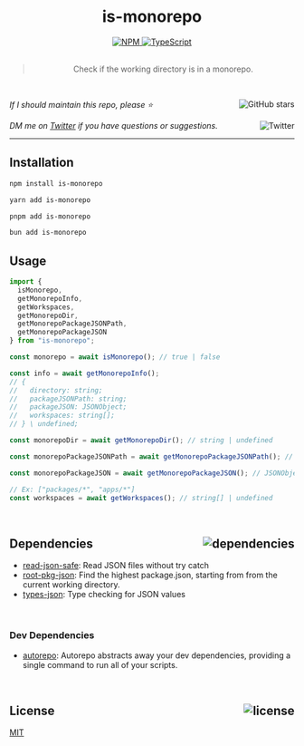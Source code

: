 <!--BEGIN HEADER-->
<div id="top" align="center">
  <h1>is-monorepo</h1>
  <a href="https://npmjs.com/package/is-monorepo">
    <img alt="NPM" src="https://img.shields.io/npm/v/is-monorepo.svg">
  </a>
  <a href="https://github.com/bconnorwhite/is-monorepo">
    <img alt="TypeScript" src="https://img.shields.io/github/languages/top/bconnorwhite/is-monorepo.svg">
  </a>
</div>

<br />

<blockquote align="center">Check if the working directory is in a monorepo.</blockquote>

<br />

_If I should maintain this repo, please ⭐️_
<a href="https://github.com/bconnorwhite/is-monorepo">
  <img align="right" alt="GitHub stars" src="https://img.shields.io/github/stars/bconnorwhite/is-monorepo?label=%E2%AD%90%EF%B8%8F&style=social">
</a>

_DM me on [Twitter](https://twitter.com/bconnorwhite) if you have questions or suggestions._
<a href="https://twitter.com/bconnorwhite">
  <img align="right" alt="Twitter" src="https://img.shields.io/twitter/url?label=%40bconnorwhite&style=social&url=https%3A%2F%2Ftwitter.com%2Fbconnorwhite">
</a>

---
<!--END HEADER-->

## Installation

```sh
npm install is-monorepo
```

```sh
yarn add is-monorepo
```

```sh
pnpm add is-monorepo
```

```sh
bun add is-monorepo
```

## Usage
```ts
import {
  isMonorepo,
  getMonorepoInfo,
  getWorkspaces,
  getMonorepoDir,
  getMonorepoPackageJSONPath,
  getMonorepoPackageJSON
} from "is-monorepo";

const monorepo = await isMonorepo(); // true | false

const info = await getMonorepoInfo();
// {
//   directory: string;
//   packageJSONPath: string;
//   packageJSON: JSONObject;
//   workspaces: string[];
// } \ undefined;

const monorepoDir = await getMonorepoDir(); // string | undefined

const monorepoPackageJSONPath = await getMonorepoPackageJSONPath(); // string | undefined

const monorepoPackageJSON = await getMonorepoPackageJSON(); // JSONObject | undefined

// Ex: ["packages/*", "apps/*"]
const workspaces = await getWorkspaces(); // string[] | undefined
```

<!--BEGIN FOOTER-->

<br />

<h2 id="dependencies">Dependencies<a href="https://www.npmjs.com/package/is-monorepo?activeTab=dependencies"><img align="right" alt="dependencies" src="https://img.shields.io/librariesio/release/npm/is-monorepo.svg"></a></h2>

- [read-json-safe](https://www.npmjs.com/package/read-json-safe): Read JSON files without try catch
- [root-pkg-json](https://www.npmjs.com/package/root-pkg-json): Find the highest package.json, starting from from the current working directory.
- [types-json](https://www.npmjs.com/package/types-json): Type checking for JSON values

<br />

<h3>Dev Dependencies</h3>

- [autorepo](https://www.npmjs.com/package/autorepo): Autorepo abstracts away your dev dependencies, providing a single command to run all of your scripts.

<br />

<h2 id="license">License <a href="https://opensource.org/licenses/MIT"><img align="right" alt="license" src="https://img.shields.io/npm/l/is-monorepo.svg"></a></h2>

[MIT](https://opensource.org/licenses/MIT)
<!--END FOOTER-->
